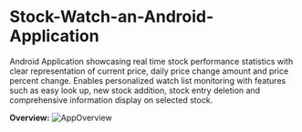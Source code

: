 # Stock-Watch-an-Android-Application
Android Application showcasing real time stock performance statistics with clear representation of current price, daily price change amount and price percent change. Enables personalized watch list monitoring with features such as easy look up, new stock addition, stock entry deletion and comprehensive information display on selected stock.

**Overview:**
![AppOverview](link-to-image)
